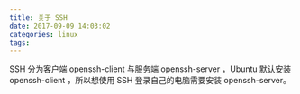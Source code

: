 ```yaml
---
title: 关于 SSH
date: 2017-09-09 14:03:02
categories: linux
tags:
---
```


SSH 分为客户端 openssh-client 与服务端 openssh-server ，Ubuntu 默认安装 openssh-client ，所以想使用 SSH 登录自己的电脑需要安装 openssh-server。